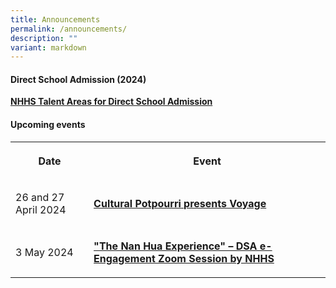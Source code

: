 ```yaml
---
title: Announcements
permalink: /announcements/
description: ""
variant: markdown
---
```

<h4>Direct School Admission (2024)</h4>
<strong><a href="/announcements/talent-areas-for-dsa/" rel="noopener noreferrer nofollow" target="_self">NHHS Talent Areas for Direct School Admission</a></strong>

<h4>Upcoming events</h4>
<table>
<tbody>
<tr>
<th rowspan="1" colspan="1">
<p>Date</p>
</th>
<th rowspan="1" colspan="1">
<p>Event</p>
</th>
</tr>
<tr>
<td rowspan="1" colspan="1">
<p>26 and 27 April 2024</p>
</td>
<td rowspan="1" colspan="1">
<p><strong><a href="/announcements/cultural-potpourri-presents-voyage/" rel="noopener noreferrer nofollow" target="_self">Cultural Potpourri presents Voyage</a></strong>
</p>
</td>
</tr>
<tr>
<td rowspan="1" colspan="1">
<p>3 May 2024</p>
</td>
<td rowspan="1" colspan="1">
<p><strong><a href="/announcements/the-nan-hua-experience/" rel="noopener noreferrer nofollow" target="_self">"The Nan Hua Experience" – DSA e-Engagement Zoom Session by NHHS</a></strong>
</p>
</td>
</tr>
</tbody>
</table>
<p></p>